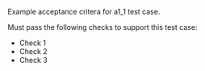 Example acceptance critera for a1_1 test case.

Must pass the following checks to support this test case:
* Check 1
* Check 2
* Check 3

